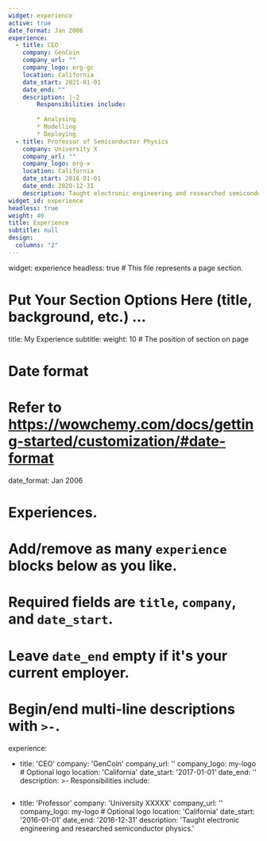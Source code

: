 ```yaml
---
widget: experience
active: true
date_format: Jan 2006
experience:
  - title: CEO
    company: GenCoin
    company_url: ""
    company_logo: org-gc
    location: California
    date_start: 2021-01-01
    date_end: ""
    description: |-2
        Responsibilities include:
        
        * Analysing
        * Modelling
        * Deploying
  - title: Professor of Semiconductor Physics
    company: University X
    company_url: ""
    company_logo: org-x
    location: California
    date_start: 2016-01-01
    date_end: 2020-12-31
    description: Taught electronic engineering and researched semiconductor physics.
widget_id: experience
headless: true
weight: 40
title: Experience
subtitle: null
design:
  columns: "2"
---
```

widget: experience
headless: true  # This file represents a page section.

# Put Your Section Options Here (title, background, etc.) ...

title: My Experience
subtitle:
weight: 10 # The position of section on page

# Date format

# Refer to https://wowchemy.com/docs/getting-started/customization/#date-format

date_format: Jan 2006

# Experiences.

# Add/remove as many `experience` blocks below as you like.

# Required fields are `title`, `company`, and `date_start`.

# Leave `date_end` empty if it's your current employer.

# Begin/end multi-line descriptions with `>-`.

experience:

* title: 'CEO'
  company: 'GenCoin'
  company_url: ''
  company_logo: my-logo  # Optional logo
  location: 'California'
  date_start: '2017-01-01'
  date_end: ''
  description: >-
      Responsibilities include:

  ```

  ```
* title: 'Professor'
  company: 'University XXXXX'
  company_url: ''
  company_logo: my-logo  # Optional logo
  location: 'California'
  date_start: '2016-01-01'
  date_end: '2016-12-31'
  description: 'Taught electronic engineering and researched semiconductor physics.'